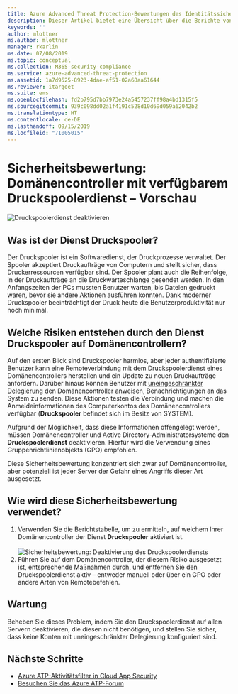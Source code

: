 ```yaml
---
title: Azure Advanced Threat Protection-Bewertungen des Identitätssicherheitsstatus des Druckspoolers | Microsoft-Dokumentation
description: Dieser Artikel bietet eine Übersicht über die Berichte von Azure ATP zur Bewertung des Identitätssicherheitsstatus des Druckspoolers.
keywords: ''
author: mlottner
ms.author: mlottner
manager: rkarlin
ms.date: 07/08/2019
ms.topic: conceptual
ms.collection: M365-security-compliance
ms.service: azure-advanced-threat-protection
ms.assetid: 1a7d9525-8923-4dae-af51-02a68aa61644
ms.reviewer: itargoet
ms.suite: ems
ms.openlocfilehash: fd2b795d7bb7973e24a5457237ff98a4bd1315f5
ms.sourcegitcommit: 939c098dd02a1f4191c528d10d69d059a62042b2
ms.translationtype: HT
ms.contentlocale: de-DE
ms.lasthandoff: 09/15/2019
ms.locfileid: "71005015"
---
```

# <a name="security-assessment-domain-controllers-with-print-spooler-service-available---preview"></a>Sicherheitsbewertung: Domänencontroller mit verfügbarem Druckspoolerdienst – Vorschau

![Druckspoolerdienst deaktivieren](media/atp-cas-isp-print-spooler-1.png)
 
## <a name="what-is-the-print-spooler-service"></a>Was ist der Dienst **Druckspooler**? 

Der Druckspooler ist ein Softwaredienst, der Druckprozesse verwaltet. Der Spooler akzeptiert Druckaufträge von Computern und stellt sicher, dass Druckerressourcen verfügbar sind. Der Spooler plant auch die Reihenfolge, in der Druckaufträge an die Druckwarteschlange gesendet werden. In den Anfangszeiten der PCs mussten Benutzer warten, bis Dateien gedruckt waren, bevor sie andere Aktionen ausführen konnten. Dank moderner Druckspooler beeinträchtigt der Druck heute die Benutzerproduktivität nur noch minimal.

## <a name="what-risks-does-the-print-spooler-service-on-domain-controllers-introduce"></a>Welche Risiken entstehen durch den Dienst **Druckspooler** auf Domänencontrollern? 

Auf den ersten Blick sind Druckspooler harmlos, aber jeder authentifizierte Benutzer kann eine Remoteverbindung mit dem Druckspoolerdienst eines Domänencontrollers herstellen und ein Update zu neuen Druckaufträge anfordern. Darüber hinaus können Benutzer mit [uneingeschränkter Delegierung](atp-cas-isp-unconstrained-kerberos.md) den Domänencontroller anweisen, Benachrichtigungen an das System zu senden. Diese Aktionen testen die Verbindung und machen die Anmeldeinformationen des Computerkontos des Domänencontrollers verfügbar (**Druckspooler** befindet sich im Besitz von SYSTEM). 

Aufgrund der Möglichkeit, dass diese Informationen offengelegt werden, müssen Domänencontroller und Active Directory-Administratorsysteme den **Druckspoolerdienst** deaktivieren. Hierfür wird die Verwendung eines Gruppenrichtlinienobjekts (GPO) empfohlen. 

Diese Sicherheitsbewertung konzentriert sich zwar auf Domänencontroller, aber potenziell ist jeder Server der Gefahr eines Angriffs dieser Art ausgesetzt.

## <a name="how-do-i-use-this-security-assessment"></a>Wie wird diese Sicherheitsbewertung verwendet? 
1. Verwenden Sie die Berichtstabelle, um zu ermitteln, auf welchem Ihrer Domänencontroller der Dienst **Druckspooler** aktiviert ist.   
    <br>![Sicherheitsbewertung: Deaktivierung des Druckspoolerdiensts](media/atp-cas-isp-print-spooler-2.png)
1. Führen Sie auf dem Domänencontroller, der diesem Risiko ausgesetzt ist, entsprechende Maßnahmen durch, und entfernen Sie den Druckspoolerdienst aktiv – entweder manuell oder über ein GPO oder andere Arten von Remotebefehlen.

## <a name="remediation"></a>Wartung

Beheben Sie dieses Problem, indem Sie den Druckspoolerdienst auf allen Servern deaktivieren, die diesen nicht benötigen, und stellen Sie sicher, dass keine Konten mit uneingeschränkter Delegierung konfiguriert sind.
  

## <a name="next-steps"></a>Nächste Schritte
- [Azure ATP-Aktivitätsfilter in Cloud App Security](atp-activities-filtering-mcas.md)
- [Besuchen Sie das Azure ATP-Forum](https://aka.ms/azureatpcommunity)